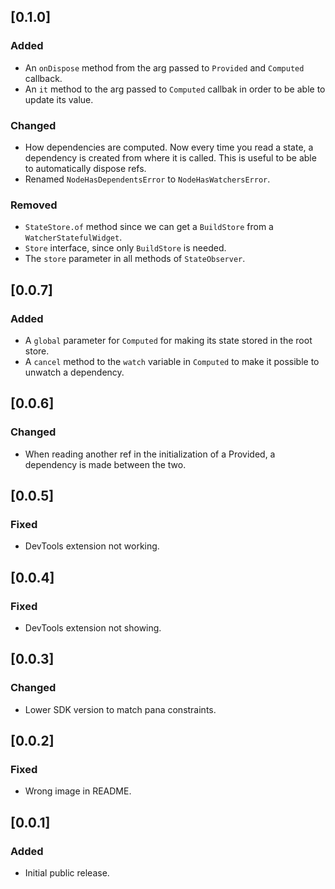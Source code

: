 ## [0.1.0] 
### Added
- An `onDispose` method from the arg passed to `Provided` and `Computed` callback.
- An `it` method to the arg passed to `Computed` callbak in order to be able to update its value.
  
### Changed
- How dependencies are computed. Now every time you read a state, a dependency is created from where it is called. This is useful to be able to automatically dispose refs.
- Renamed `NodeHasDependentsError` to `NodeHasWatchersError`.

### Removed
- `StateStore.of` method since we can get a `BuildStore` from a `WatcherStatefulWidget`.
- `Store` interface, since only `BuildStore` is needed.
-  The `store` parameter in all methods of `StateObserver`.

## [0.0.7] 
### Added
- A `global` parameter for `Computed` for making its state stored in the root store.
- A `cancel` method to the `watch` variable in `Computed` to make it possible to unwatch a dependency.

## [0.0.6] 
### Changed
- When reading another ref in the initialization of a Provided, a dependency is made between the two.

## [0.0.5] 
### Fixed
- DevTools extension not working.

## [0.0.4] 
### Fixed
- DevTools extension not showing.

## [0.0.3] 
### Changed
- Lower SDK version to match pana constraints.

## [0.0.2] 
### Fixed
- Wrong image in README.

## [0.0.1] 
### Added
- Initial public release.
